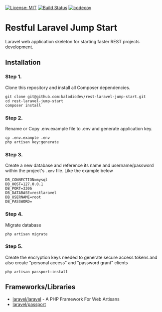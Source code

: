 [![License: MIT](https://img.shields.io/badge/License-MIT-yellow.svg)](https://opensource.org/licenses/MIT)
[![Build Status](https://travis-ci.org/kalodiodev/rest-laravel-jump-start.svg?branch=master)](https://travis-ci.org/kalodiodev/rest-laravel-jump-start)
[![codecov](https://codecov.io/gh/kalodiodev/rest-laravel-jump-start/branch/master/graph/badge.svg)](https://codecov.io/gh/kalodiodev/rest-laravel-jump-start)

# Restful Laravel Jump Start
Laravel web application skeleton for starting faster REST projects development.

## Installation

### Step 1.
Clone this repository and install all Composer dependencies.
```
git clone git@github.com:kalodiodev/rest-laravel-jump-start.git
cd rest-laravel-jump-start
composer install
```

### Step 2.
Rename or Copy .env.example file to .env and generate application key.
```
cp .env.example .env
php artisan key:generate
```

### Step 3.
Create a new database and reference its name and username/password within the project's `.env` file. Like the example below
```
DB_CONNECTION=mysql
DB_HOST=127.0.0.1
DB_PORT=3306
DB_DATABASE=restlaravel
DB_USERNAME=root
DB_PASSWORD=
```

### Step 4.
Migrate database
```
php artisan migrate
```

### Step 5.
Create the encryption keys needed to generate secure access tokens and also create "personal access" and "password grant" clients
```
php artisan passport:install
```

## Frameworks/Libraries
* [laravel/laravel](https://github.com/laravel/laravel) - A PHP Framework For Web Artisans
* [laravel/passport](https://github.com/laravel/passport)